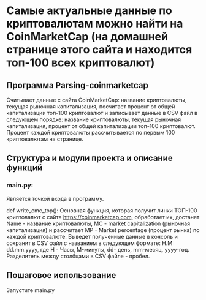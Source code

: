 # Самые актуальные данные по криптовалютам можно найти на CoinMarketCap (на домашней странице этого сайта и находится топ-100 всех криптовалют)

## Программа Parsing-coinmarketcap
Считывает данные с сайта CoinMarketCap: название криптовалюты, текущая рыночная капитализация, посчитает процент от общей капитализации топ-100 криптовалют 
и записывает данные в CSV файл в следующем порядке: название криптовалюты, текущая рыночная капитализация, процент от общей капитализации топ-100 криптовалют.
Процент каждой криптовалюты рассчитывается по первым 100 криптовалютам на странице.

## Структура и модули проекта и описание функций
### main.py:
Является точкой входа в программу.

def write_cmc_top(): Основная функция, которая получит линки ТОП-100 криптовалют с сайта https://coinmarketcap.com, обработает их, достанет
Name - название криптовалюты, MC - market capitalization (рыночная капитализация) и рассчитает MP - Market percentage (процент рынка) по каждой криптовалюте.
Выведет полученные данные в консоль и сохранит в CSV файл с названием в следующем формате: H.M dd.mm.yyyy, где H - Часы, M-минуты, dd- день, mm-месяц, yyyy-год.
Разделитель между столбцами в CSV файле - пробел.

## Пошаговое использование
Запустите main.py
